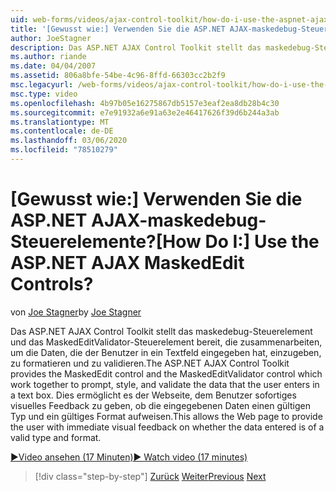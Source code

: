 ```yaml
---
uid: web-forms/videos/ajax-control-toolkit/how-do-i-use-the-aspnet-ajax-maskededit-controls
title: '[Gewusst wie:] Verwenden Sie die ASP.NET AJAX-maskedebug-Steuerelemente? | Microsoft-Dokumentation'
author: JoeStagner
description: Das ASP.NET AJAX Control Toolkit stellt das maskedebug-Steuerelement und das MaskedEditValidator-Steuerelement bereit, die zusammenarbeiten, um die d...
ms.author: riande
ms.date: 04/04/2007
ms.assetid: 806a8bfe-54be-4c96-8ffd-66303cc2b2f9
msc.legacyurl: /web-forms/videos/ajax-control-toolkit/how-do-i-use-the-aspnet-ajax-maskededit-controls
msc.type: video
ms.openlocfilehash: 4b97b05e16275867db5157e3eaf2ea8db28b4c30
ms.sourcegitcommit: e7e91932a6e91a63e2e46417626f39d6b244a3ab
ms.translationtype: MT
ms.contentlocale: de-DE
ms.lasthandoff: 03/06/2020
ms.locfileid: "78510279"
---
```

# <a name="how-do-i-use-the-aspnet-ajax-maskededit-controls"></a><span data-ttu-id="067e8-104">[Gewusst wie:] Verwenden Sie die ASP.NET AJAX-maskedebug-Steuerelemente?</span><span class="sxs-lookup"><span data-stu-id="067e8-104">[How Do I:] Use the ASP.NET AJAX MaskedEdit Controls?</span></span>

<span data-ttu-id="067e8-105">von [Joe Stagner](https://github.com/JoeStagner)</span><span class="sxs-lookup"><span data-stu-id="067e8-105">by [Joe Stagner](https://github.com/JoeStagner)</span></span>

<span data-ttu-id="067e8-106">Das ASP.NET AJAX Control Toolkit stellt das maskedebug-Steuerelement und das MaskedEditValidator-Steuerelement bereit, die zusammenarbeiten, um die Daten, die der Benutzer in ein Textfeld eingegeben hat, einzugeben, zu formatieren und zu validieren.</span><span class="sxs-lookup"><span data-stu-id="067e8-106">The ASP.NET AJAX Control Toolkit provides the MaskedEdit control and the MaskedEditValidator control which work together to prompt, style, and validate the data that the user enters in a text box.</span></span> <span data-ttu-id="067e8-107">Dies ermöglicht es der Webseite, dem Benutzer sofortiges visuelles Feedback zu geben, ob die eingegebenen Daten einen gültigen Typ und ein gültiges Format aufweisen.</span><span class="sxs-lookup"><span data-stu-id="067e8-107">This allows the Web page to provide the user with immediate visual feedback on whether the data entered is of a valid type and format.</span></span>

[<span data-ttu-id="067e8-108">&#9654;Video ansehen (17 Minuten)</span><span class="sxs-lookup"><span data-stu-id="067e8-108">&#9654; Watch video (17 minutes)</span></span>](https://channel9.msdn.com/Blogs/ASP-NET-Site-Videos/how-do-i-use-the-aspnet-ajax-maskededit-controls)

> [!div class="step-by-step"]
> <span data-ttu-id="067e8-109">[Zurück](how-do-i-use-the-aspnet-ajax-dropdown-control.md)
> [Weiter](how-do-i-use-the-aspnet-ajax-mutuallyexclusive-checkbox-extender.md)</span><span class="sxs-lookup"><span data-stu-id="067e8-109">[Previous](how-do-i-use-the-aspnet-ajax-dropdown-control.md)
[Next](how-do-i-use-the-aspnet-ajax-mutuallyexclusive-checkbox-extender.md)</span></span>
